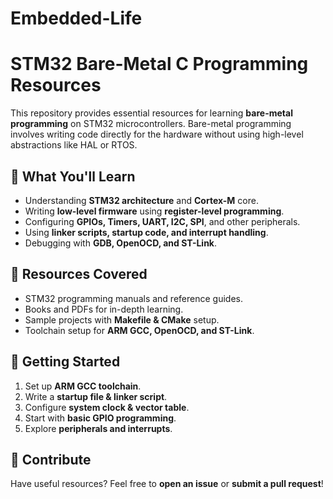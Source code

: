 # Embedded-Life
# STM32 Bare-Metal C Programming Resources  

This repository provides essential resources for learning **bare-metal programming** on STM32 microcontrollers. Bare-metal programming involves writing code directly for the hardware without using high-level abstractions like HAL or RTOS.  

## 📌 What You'll Learn  
- Understanding **STM32 architecture** and **Cortex-M** core.  
- Writing **low-level firmware** using **register-level programming**.  
- Configuring **GPIOs, Timers, UART, I2C, SPI**, and other peripherals.  
- Using **linker scripts, startup code, and interrupt handling**.  
- Debugging with **GDB, OpenOCD, and ST-Link**.  

## 📖 Resources Covered  
- STM32 programming manuals and reference guides.  
- Books and PDFs for in-depth learning.  
- Sample projects with **Makefile & CMake** setup.  
- Toolchain setup for **ARM GCC, OpenOCD, and ST-Link**.  

## 🚀 Getting Started  
1. Set up **ARM GCC toolchain**.  
2. Write a **startup file & linker script**.  
3. Configure **system clock & vector table**.  
4. Start with **basic GPIO programming**.  
5. Explore **peripherals and interrupts**.  

## 🤝 Contribute  
Have useful resources? Feel free to **open an issue** or **submit a pull request**!  
